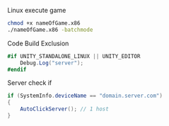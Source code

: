 Linux execute game
```sh
chmod +x nameOfGame.x86
./nameOfGame.x86 -batchmode
```

Code Build Exclusion
```c#
#if UNITY_STANDALONE_LINUX || UNITY_EDITOR
    Debug.Log("server");
#endif
```

Server check if
```c#
if (SystemInfo.deviceName == "domain.server.com")
{
    AutoClickServer(); // 1 host
}
```
